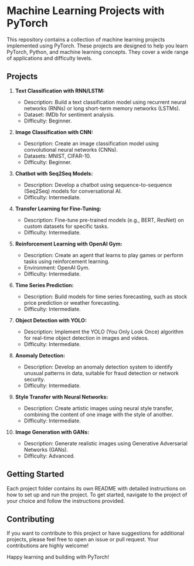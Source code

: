 # Machine Learning Projects with PyTorch

This repository contains a collection of machine learning projects implemented using PyTorch. These projects are designed to help you learn PyTorch, Python, and machine learning concepts. They cover a wide range of applications and difficulty levels.

## Projects

1. **Text Classification with RNN/LSTM:**
   - Description: Build a text classification model using recurrent neural networks (RNNs) or long short-term memory networks (LSTMs).
   - Dataset: IMDb for sentiment analysis.
   - Difficulty: Beginner.

2. **Image Classification with CNN:**
   - Description: Create an image classification model using convolutional neural networks (CNNs).
   - Datasets: MNIST, CIFAR-10.
   - Difficulty: Beginner.

3. **Chatbot with Seq2Seq Models:**
   - Description: Develop a chatbot using sequence-to-sequence (Seq2Seq) models for conversational AI.
   - Difficulty: Intermediate.

4. **Transfer Learning for Fine-Tuning:**
   - Description: Fine-tune pre-trained models (e.g., BERT, ResNet) on custom datasets for specific tasks.
   - Difficulty: Intermediate.

5. **Reinforcement Learning with OpenAI Gym:**
   - Description: Create an agent that learns to play games or perform tasks using reinforcement learning.
   - Environment: OpenAI Gym.
   - Difficulty: Intermediate.

6. **Time Series Prediction:**
   - Description: Build models for time series forecasting, such as stock price prediction or weather forecasting.
   - Difficulty: Intermediate.

7. **Object Detection with YOLO:**
   - Description: Implement the YOLO (You Only Look Once) algorithm for real-time object detection in images and videos.
   - Difficulty: Intermediate.

8. **Anomaly Detection:**
   - Description: Develop an anomaly detection system to identify unusual patterns in data, suitable for fraud detection or network security.
   - Difficulty: Intermediate.

9. **Style Transfer with Neural Networks:**
   - Description: Create artistic images using neural style transfer, combining the content of one image with the style of another.
   - Difficulty: Intermediate.

10. **Image Generation with GANs:**
    - Description: Generate realistic images using Generative Adversarial Networks (GANs).
    - Difficulty: Advanced.

## Getting Started

Each project folder contains its own README with detailed instructions on how to set up and run the project. To get started, navigate to the project of your choice and follow the instructions provided.

## Contributing

If you want to contribute to this project or have suggestions for additional projects, please feel free to open an issue or pull request. Your contributions are highly welcome!

Happy learning and building with PyTorch!